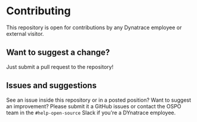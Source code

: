 # Contributing

This repository is open for contributions by any Dynatrace employee or external visitor.

## Want to suggest a change?

Just submit a pull request to the repository!

## Issues and suggestions

See an issue inside this repository or in a posted position?
Want to suggest an improvement?
Please submit it a GitHub issues or
contact the OSPO team in the `#help-open-source` Slack if you're a DYnatrace employee.
